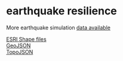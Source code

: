 earthquake resilience
=====================

More earthquake simulation [data available](http://earthquake.usgs.gov/earthquakes/shakemap/global/shake/haywiredm7.05_se/#download)

[ESRI Shape files]()  
[GeoJSON]()  
[TopoJSON]()  

